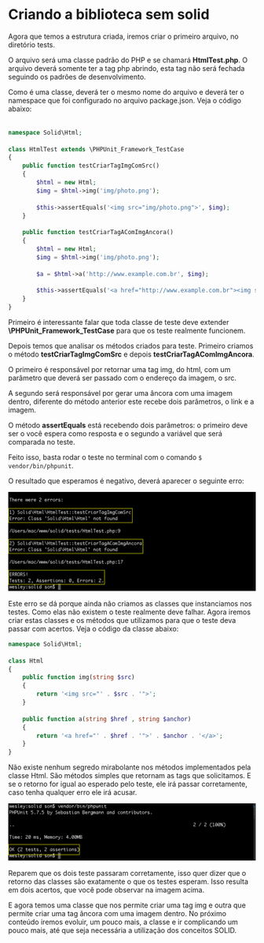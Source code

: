 # Criando a biblioteca sem solid

Agora que temos a estrutura criada, iremos criar o primeiro arquivo, no diretório tests.

O arquivo será uma classe padrão do PHP e se chamará **HtmlTest.php**. O arquivo deverá somente ter a tag php abrindo, esta tag não será fechada seguindo os padrões de desenvolvimento.

Como é uma classe, deverá ter o mesmo nome do arquivo e deverá ter o namespace que foi configurado no arquivo package.json. Veja o código abaixo:

```php

namespace Solid\Html;

class HtmlTest extends \PHPUnit_Framework_TestCase
{
    public function testCriarTagImgComSrc()
    {
        $html = new Html;
        $img = $html->img('img/photo.png');

        $this->assertEquals('<img src="img/photo.png">', $img);
    }

    public function testCriarTagAComImgAncora()
    {
        $html = new Html;
        $img = $html->img('img/photo.png');

        $a = $html->a('http://www.example.com.br', $img);

        $this->assertEquals('<a href="http://www.example.com.br"><img src="img/photo.png"></a>', $a);
    }
}

```

Primeiro é interessante falar que toda classe de teste deve extender **\PHPUnit_Framework_TestCase** para que os teste realmente funcionem.

Depois temos que analisar os métodos criados para teste. Primeiro criamos o método **testCriarTagImgComSrc** e depois **testCriarTagAComImgAncora**.

O primeiro é responsável por retornar uma tag img, do html, com um parâmetro que deverá ser passado com o endereço da imagem, o src.

A segundo será responsável por gerar uma âncora com uma imagem dentro, diferente do método anterior este recebe dois parâmetros, o link e a imagem.

O método **assertEquals** está recebendo dois parâmetros:  o primeiro deve ser o você espera como resposta e o segundo a variável que será comparada no teste.

Feito isso, basta rodar o teste no terminal com o comando `$ vendor/bin/phpunit`.

O resultado que esperamos é negativo, deverá aparecer o seguinte erro:

![phpunit_test_error](./images/phpunit_test_error.png "phpunit_test_error")

Este erro se dá porque ainda não criamos as classes que instanciamos nos testes. Como elas não existem o teste realmente deve falhar. Agora iremos criar estas classes e os métodos que utilizamos para que o teste deva passar com acertos. Veja o código da classe abaixo:

```php
namespace Solid\Html;

class Html
{
    public function img(string $src)
    {
        return '<img src="' . $src . '">';
    }

    public function a(string $href , string $anchor)
    {
        return '<a href="' . $href . '">' . $anchor . '</a>';
    }
}
```

Não existe nenhum segredo mirabolante nos métodos implementados pela classe Html. São métodos simples que retornam as tags que solicitamos. E se o retorno for igual ao esperado pelo teste, ele irá passar corretamente, caso tenha qualquer erro ele irá acusar.

![phpunit_test_success](./images/phpunit_test_success.png "phpunit_test_success")

Reparem que os dois teste passaram corretamente, isso quer dizer que o retorno das classes são exatamente o que os testes esperam. Isso resulta em dois acertos, que você pode observar na imagem acima.

E agora temos uma classe que nos permite criar uma tag img e outra que permite criar uma tag âncora com uma imagem dentro. No próximo conteúdo iremos evoluir, um pouco mais, a classe e ir complicando um pouco mais, até que seja necessária a utilização dos conceitos SOLID.